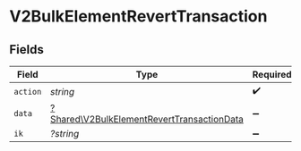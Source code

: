 # V2BulkElementRevertTransaction


## Fields

| Field                                                                                                   | Type                                                                                                    | Required                                                                                                | Description                                                                                             |
| ------------------------------------------------------------------------------------------------------- | ------------------------------------------------------------------------------------------------------- | ------------------------------------------------------------------------------------------------------- | ------------------------------------------------------------------------------------------------------- |
| `action`                                                                                                | *string*                                                                                                | :heavy_check_mark:                                                                                      | N/A                                                                                                     |
| `data`                                                                                                  | [?Shared\V2BulkElementRevertTransactionData](../../Models/Shared/V2BulkElementRevertTransactionData.md) | :heavy_minus_sign:                                                                                      | N/A                                                                                                     |
| `ik`                                                                                                    | *?string*                                                                                               | :heavy_minus_sign:                                                                                      | N/A                                                                                                     |